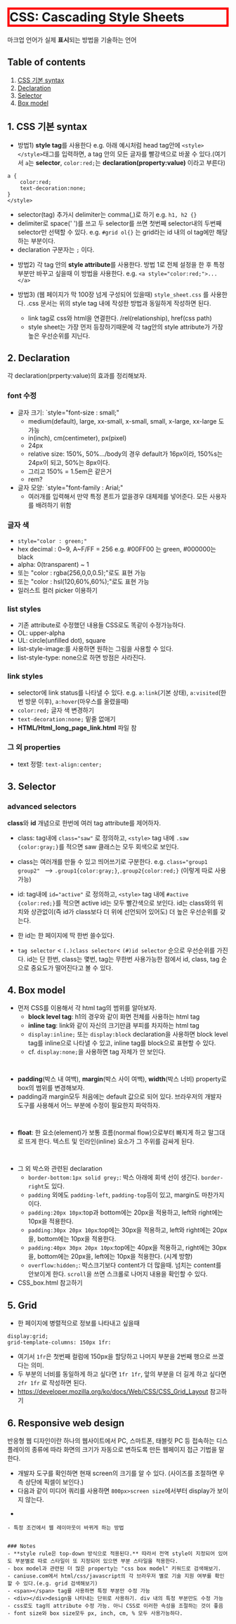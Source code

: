 # CSS: Cascading Style Sheets 
마크업 언어가 실제 **표시**되는 방법을 기술하는 언어

## Table of contents

1. [CSS 기본 syntax](#1-css-기본-syntax)
2. [Declaration](#2-declaration)
3. [Selector](#3-selector)
4. [Box model](#4-box-model)


## 1. CSS 기본 syntax

* 방법1) **style tag**를 사용한다 e.g. 아래 예시처럼 head tag안에 `<style></style>`태그를 입력하면, a tag 안의 모든 글자를 빨강색으로 바꿀 수 있다.(여기서 `a`는 **selector**, `color:red;`는 **declaration(property:value)** 이라고 부른다)
```<style>
a {   
    color:red;
    text-decoration:none;
}
</style>
```

  - selector(tag) 추가시 delimiter는 comma(,)로 하기 e.g. `h1, h2 {}`
  - delimiter로 space(' ')를 쓰고 두 selector를 쓰면 첫번째 selector내의 두번째 selector만 선택할 수 있다. e.g. `#grid ol{}` 는 grid라는 id 내의 ol tag에만 해당하는 부분이다. 
  - declaration 구분자는 `;` 이다.

* 방법2) 각 tag 안의 **style attribute**를 사용한다. 방법 1로 전체 설정을 한 후 특정 부분만 바꾸고 싶을때 이 방법을 사용한다. e.g. `<a style="color:red;">...</a>`

* 방법3) (웹 페이지가 막 100장 넘게 구성되어 있을때) `style_sheet.css` 를 사용한다. .css 문서는 위의 style tag 내에 작성한 방법과 동일하게 작성하면 된다. 
    - link tag로 css와 html을 연결한다. /rel(relationship), href(css path)
    - style sheet는 가장 먼저 등장하기때문에 각 tag안의 style attribute가 가장 높은 우선순위를 지닌다. 


## 2. Declaration
각 declaration(prperty:value)의 효과를 정리해보자.

### font 수정
- 글자 크기: `style="font-size : small;"
  - medium(default), large, xx-small, x-small, small, x-large, xx-large 도 가능
  - in(inch), cm(centimeter), px(pixel)
  - 24px
  - relative size: 150%, 50%.../body의 경우 default가 16px이라, 150%s는 24px이 되고, 50%는 8px이다. 
  - 그리고 150% = 1.5em은 같은거
  - rem?
- 글자 모양: `style="font-family : Arial;"
  - 여러개를 입력해서 만약 특정 폰트가 없을경우 대체제를 넣어준다. 모든 사용자를 배려하기 위함

### 글자 색
  - `style="color : green;"`
  - hex decimal : 0~9, A~F/FF = 256 e.g. #00FF00 는 green, #000000는 black
  - alpha: 0(transparent) ~ 1
  - 또는 "color : rgba(256,0,0,0.5);"로도 표현 가능
  - 또는 "color : hsl(120,60%,60%);"로도 표현 가능
  - 일러스트 컬러 picker 이용하기

### list styles
  - 기존 attribute로 수정했던 내용들 CSS로도 똑같이 수정가능하다. 
  - OL: upper-alpha
  - UL: circle(unfilled dot), square
  - list-style-image:를 사용하면 원하는 그림을 사용할 수 있다. 
  - list-style-type: none으로 하면 방점은 사라진다. 

### link styles
  - selector에 link status를 나타낼 수 있다. e.g. `a:link`(기본 상태), `a:visited`(한번 방문 이후), `a:hover`(마우스를 올렸을때)
  - `color:red;` 글자 색 변경하기
  - `text-decoration:none;` 밑줄 없애기
  - **HTML/Html_long_page_link.html** 파일 참


### 그 외 properties
- text 정렬: `text-align:center;`

## 3. Selector

### advanced selectors
**class**와 **id** 개념으로 한번에 여러 tag attribute를 제어하자.
- class: tag내에 `class="saw"` 로 정의하고, `<style>` tag 내에 `.saw {color:gray;}`를 적으면 saw 클래스는 모두 회색으로 보인다.
- class는 여러개를 만들 수 있고 띄어쓰기로 구분한다. e.g. `class="group1 group2" ` --> `.group1{color:gray;}`,`.group2{color:red;}` (이렇게 따로 사용 가능) 

- id: tag내에 `id="active"` 로 정의하고,  `<style>` tag 내에 `#active {color:red;}`를 적으면 active id는 모두 빨간색으로 보인다. id는 class와의 위치와 상관없이(즉 id가 class보다 더 위에 선언되어 있어도) 더 높은 우선순위를 갖는다.
- 한 id는 한 페이지에 딱 한번 쓸수있다. 

- `tag selector` < `(.)class selector`< `(#)id selector` 순으로 우선순위를 가진다. id는 단 한번, class는 몇번, tag는 무한번 사용가능한 점에서 id, class, tag 순으로 중요도가 떨어진다고 볼 수 있다. 


## 4. Box model
- 먼저 CSS를 이용해서 각 html tag의 범위를 알아보자. 
  - **block level tag**: h1의 경우와 같이 화면 전체를 사용하는 html tag
  - **inline tag**: link와 같이 자신의 크기만큼 부피를 차지하는 html tag
  - `display:inline;` 또는 `display:block` declaration을 사용하면 block level tag를 inline으로 나타낼 수 있고, inline tag를 block으로 표현할 수 있다.
  - cf. `display:none;`을 사용하면 tag 자체가 안 보인다. 
  > ```
  <style>
    h1 {
      border-width:5px;
      border-color:red;
      border-style:solid;
    }
  </style>
  ```

- **padding**(박스 내 여백), **margin**(박스 사이 여백), **width**(박스 너비) property로 box의 범위를 변경해보자.
- padding과 margin모두 처음에는 default 값으로 되어 있다. 브라우저의 개발자 도구를 사용해서 어느 부분에 수정이 필요한지 파악하자.
  > ```
  <style>
      hl{
        border:5px solid red;  <*이렇게 한줄에 쓸 수도 있다.*>
        padding: 20px;
        margin: 20px;
        width:100px;
      }
  </style>
  ```
- **float**: 한 요소(element)가 보통 흐름(normal flow)으로부터 빠지게 하고 말그대로 뜨게 한다. 텍스트 및 인라인(inline) 요소가 그 주위를 감싸게 된다.
  > ```
  <style>
      img{
        float:none <*right, left*>
        clear:left <*what the "none floated" elements will do. 다른 float element 아래 공간 중 왼쪽 상단에 위치하게 된다. *>
      }
  </style>
  ```
- 그 외 박스와 관련된 declaration
  - `border-bottom:1px solid grey;`: 박스 아래에 회색 선이 생긴다. `border-right`도 있다.
  - `padding` 외에도 `padding-left`, `padding-top`등이 있고, margin도 마찬가지이다.
  - `padding:20px 10px`:top과 bottom에는 20px을 적용하고, left와 right에는 10px을 적용한다. 
  - `padding:30px 20px 10px`:top에는 30px을 적용하고, left와 right에는 20px을, bottom에는 10px을 적용한다. 
  - `padding:40px 30px 20px 10px`:top에는 40px을 적용하고, right에는 30px을, bottom에는 20px을, left에는 10px을 적용한다. (시계 방향)
  - `overflow:hidden;`: 박스크기보다 content가 더 많을때. 넘치는 content를 안보이게 한다. `scroll`을 쓰면 스크롤로 나머지 내용을 확인할 수 있다. 
- CSS_box.html 참고하기


## 5. Grid
- 한 페이지에 병렬적으로 정보를 나타내고 싶을때
```
display:grid;
grid-template-columns: 150px 1fr:
```
  - 여기서 `1fr`은 첫번째 컬럼에 150px을 할당하고 나머지 부분을 2번째 행으로 쓰겠다는 의미.
  - 두 부분의 너비를 동일하게 하고 싶다면 `1fr 1fr`, 앞의 부분을 더 길게 하고 싶다면 `2fr 1fr` 로 작성하면 된다. 
- https://developer.mozilla.org/ko/docs/Web/CSS/CSS_Grid_Layout 참고하기


## 6. Responsive web design
반응형 웹 디자인이란 하나의 웹사이트에서 PC, 스마트폰, 태블릿 PC 등 접속하는 디스플레이의 종류에 따라 화면의 크기가 자동으로 변하도록 만든 웹페이지 접근 기법을 말한다.
- 개발자 도구를 확인하면 현재 screen의 크기를 알 수 있다. (사이즈를 조절하면 우측 상단에 픽셀이 보인다.)
- 다음과 같이 미디어 쿼리를 사용하면 `800px>screen size`에서부터 display가 보이지 않는다. 
- ```
<style>
    @media(min-width:800px){
      div{
        display:none;
      }
    }
</style>
```
- 특정 조건에서 웹 레이아웃이 바뀌게 하는 방법


### Notes
- **style rule은 top-down 방식으로 적용된다.** 따라서 전역 style이 지정되어 있어도 부분별로 따로 스타일이 또 지정되어 있으면 부분 스타일을 적용한다. 
- box model과 관련된 더 많은 property는 "css box model" 키워드로 검색해보기.
- caniuse.com에서 html/css/javascript의 각 브라우저 별로 기술 지원 여부를 확인할 수 있다.(e.g. grid 검색해보기)
- <span></span> tag를 사용하면 특정 부분만 수정 가능
- <div></div>design을 나타내는 단위로 사용하기. div 내의 특정 부분만도 수정 가능
- css로도 tag의 attribute 수정 가능. 아니 CSS로 이러한 속성을 조절하는 것이 좋음
- font size와 box size모두 px, inch, cm, % 모두 사용가능하다. 

